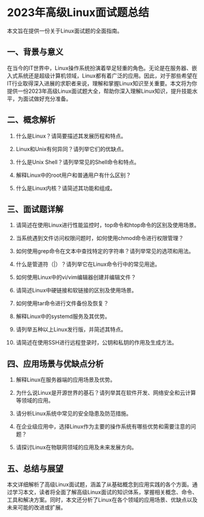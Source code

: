 # 2023年高级Linux面试题总结

本文旨在提供一份关于Linux面试题的全面指南。

## 一、背景与意义

在当今的IT世界中，Linux操作系统扮演着举足轻重的角色。无论是在服务器、嵌入式系统还是超级计算机领域，Linux都有着广泛的应用。因此，对于那些希望在IT行业取得深入进展的求职者来说，理解和掌握Linux知识至关重要。本文将为你提供一份2023年高级Linux面试题大全，帮助你深入理解Linux知识，提升技能水平，为面试做好充分准备。


## 二、概念解析

1. 什么是Linux？请简要描述其发展历程和特点。

2. Linux和Unix有何异同？请列举它们的优缺点。

3. 什么是Unix Shell？请列举常见的Shell命令和特点。

4. 解释Linux中的root用户和普通用户有什么区别？

5. 什么是Linux内核？请简述其功能和组成。

## 三、面试题详解

1. 请简述在使用Linux进行性能监控时，top命令和htop命令的区别及使用场景。

2. 当系统遇到文件访问权限问题时，如何使用chmod命令进行权限管理？

3. 如何使用grep命令在文本中查找特定的字符串？请列举常见的选项和用法。

4. 什么是管道符（|）？请列举它在Linux命令行中的常见用途。

5. 如何使用Linux中的vi/vim编辑器创建并编辑文件？

6. 请简述Linux中硬链接和软链接的区别及使用场景。

7. 如何使用tar命令进行文件备份及恢复？

8. 解释Linux中的systemd服务及其优势。

9. 请列举五种以上Linux发行版，并简述其特点。

10. 请简述在使用SSH进行远程登录时，公钥和私钥的作用及生成方法。

## 四、应用场景与优缺点分析

1. 解释Linux在服务器端的应用场景及优势。

2. 为什么说Linux是开源世界的基石？请列举其在软件开发、网络安全和云计算等领域的应用。

3. 请分析Linux系统中常见的安全隐患及防范措施。

4. 在企业级应用中，选择Linux作为主要的操作系统有哪些优势和需要注意的问题？

5. 请探讨Linux在物联网领域的应用及未来发展方向。

## 五、总结与展望

本文详细解析了高级Linux面试题，涵盖了从基础概念到应用实践的各个方面。通过学习本文，读者将全面了解高级Linux面试的知识体系，掌握相关概念、命令、工具和解决方案。同时，本文还分析了Linux在各个领域的应用场景、优缺点以及未来可能的改进或扩展。




